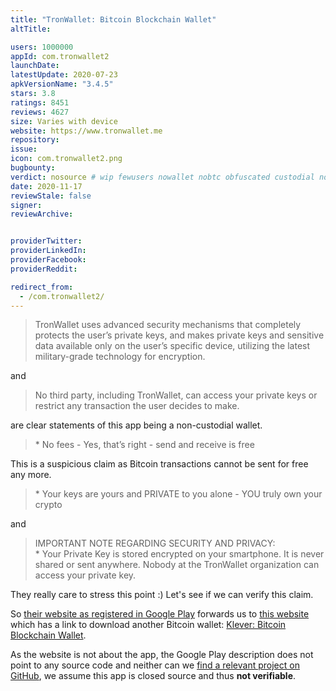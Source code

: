 ```yaml
---
title: "TronWallet: Bitcoin Blockchain Wallet"
altTitle: 

users: 1000000
appId: com.tronwallet2
launchDate: 
latestUpdate: 2020-07-23
apkVersionName: "3.4.5"
stars: 3.8
ratings: 8451
reviews: 4627
size: Varies with device
website: https://www.tronwallet.me
repository: 
issue: 
icon: com.tronwallet2.png
bugbounty: 
verdict: nosource # wip fewusers nowallet nobtc obfuscated custodial nosource nonverifiable reproducible bounty defunct
date: 2020-11-17
reviewStale: false
signer: 
reviewArchive:


providerTwitter: 
providerLinkedIn: 
providerFacebook: 
providerReddit: 

redirect_from:
  - /com.tronwallet2/
---
```



> TronWallet uses advanced security mechanisms that completely protects the
  user’s private keys, and makes private keys and sensitive data available only
  on the user’s specific device, utilizing the latest military-grade technology
  for encryption.

and

> No third party, including TronWallet, can access your private keys or restrict
  any transaction the user decides to make.

are clear statements of this app being a non-custodial wallet.

> \* No fees - Yes, that’s right - send and receive is free

This is a suspicious claim as Bitcoin transactions cannot be sent for free any
more.

> \* Your keys are yours and PRIVATE to you alone - YOU truly own your crypto

and

> IMPORTANT NOTE REGARDING SECURITY AND PRIVACY:<br>
  \* Your Private Key is stored encrypted on your smartphone. It is never shared
  or sent anywhere. Nobody at the TronWallet organization can access your
  private key.

They really care to stress this point :) Let's see if we can verify this claim.

So [their website as registered in Google Play](https://www.tronwallet.me/)
forwards us to [this website](https://klever.io/en/) which has a link to
download another Bitcoin wallet:
[Klever: Bitcoin Blockchain Wallet](/cash.klever.blockchain.wallet/).

As the website is not about the app, the Google Play description does not
point to any source code and neither can we
[find a relevant project on GitHub](https://github.com/search?q=%22com.tronwallet2%22&type=code),
we assume this app is closed source and thus **not verifiable**.
